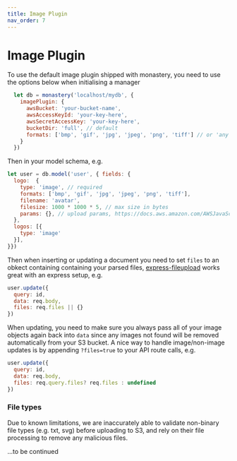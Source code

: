 ```yaml
---
title: Image Plugin
nav_order: 7
---
```


# Image Plugin

To use the default image plugin shipped with monastery, you need to use the options below when initialising a manager



```js
  let db = monastery('localhost/mydb', {
    imagePlugin: {
      awsBucket: 'your-bucket-name',
      awsAccessKeyId: 'your-key-here',
      awsSecretAccessKey: 'your-key-here',
      bucketDir: 'full', // default
      formats: ['bmp', 'gif', 'jpg', 'jpeg', 'png', 'tiff'] // or 'any' to include everything
    }
  })
```

Then in your model schema, e.g.

```js
let user = db.model('user', { fields: {
  logo:  {
    type: 'image', // required
    formats: ['bmp', 'gif', 'jpg', 'jpeg', 'png', 'tiff'],
    filename: 'avatar',
    filesize: 1000 * 1000 * 5, // max size in bytes
    params: {}, // upload params, https://docs.aws.amazon.com/AWSJavaScriptSDK/latest/AWS/S3.html#upload-property
  },
  logos: [{
    type: 'image'
  }],
}})
```

Then when inserting or updating a document you need to set `files` to an obkect containing containing your parsed files, [express-fileupload](https://github.com/richardgirges/express-fileupload) works great with an express setup, e.g.

```js
user.update({
  query: id,
  data: req.body,
  files: req.files || {}
})
```

When updating, you need to make sure you always pass all of your image objects again back into `data` since any images not found will be removed automatically from your S3 bucket. A nice way to handle image/non-image updates is by appending `?files=true` to your API route calls, e.g.

```js
user.update({
  query: id,
  data: req.body,
  files: req.query.files? req.files : undefined
})
```

### File types

Due to known limitations, we are inaccurately able to validate non-binary file types (e.g. txt, svg) before uploading to S3, and rely on their file processing to remove any malicious files.

...to be continued

